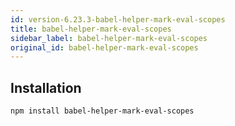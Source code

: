 ```yaml
---
id: version-6.23.3-babel-helper-mark-eval-scopes
title: babel-helper-mark-eval-scopes
sidebar_label: babel-helper-mark-eval-scopes
original_id: babel-helper-mark-eval-scopes
---
```


## Installation

```sh
npm install babel-helper-mark-eval-scopes
```

